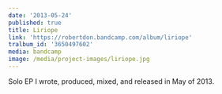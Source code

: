 ```yaml
---
date: '2013-05-24'
published: true
title: Liriope
link: 'https://robertdon.bandcamp.com/album/liriope'
tralbum_id: '3650497602'
media: bandcamp
image: /media/project-images/liriope.jpg
---
```

Solo EP I wrote, produced, mixed, and released in May of 2013. 
